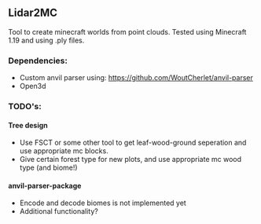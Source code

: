 ## Lidar2MC

Tool to create minecraft worlds from point clouds.
Tested using Minecraft 1.19 and using .ply files.

### Dependencies:
- Custom anvil parser using: https://github.com/WoutCherlet/anvil-parser
- Open3d


### TODO's:
#### Tree design

- Use FSCT or some other tool to get leaf-wood-ground seperation and use appropriate mc blocks.
- Give certain forest type for new plots, and use appropriate mc wood type (and biome!)

#### anvil-parser-package
- Encode and decode biomes is not implemented yet
- Additional functionality?